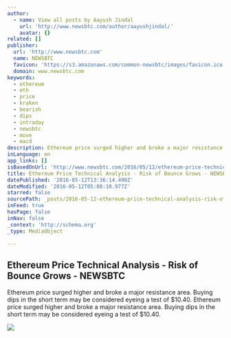 ```yaml
---
author:
  - name: View all posts by Aayush Jindal
    url: 'http://www.newsbtc.com/author/aayushjindal/'
    avatar: {}
related: []
publisher:
  url: 'http://www.newsbtc.com'
  name: NEWSBTC
  favicon: 'https://s3.amazonaws.com/common-newsbtc/images/favicon.ico'
  domain: www.newsbtc.com
keywords:
  - ethereum
  - eth
  - price
  - kraken
  - bearish
  - dips
  - intraday
  - newsbtc
  - move
  - macd
description: Ethereum price surged higher and broke a major resistance area. Buying dips in the short term may be considered eyeing a test of $10.40. Ethereum price surged higher and broke a major resistance area. Buying dips in the short term may be considered eyeing a test of $10.40.
inLanguage: en
app_links: []
isBasedOnUrl: 'http://www.newsbtc.com/2016/05/12/ethereum-price-technical-analysis-risk-bounce-grows/'
title: Ethereum Price Technical Analysis - Risk of Bounce Grows - NEWSBTC
datePublished: '2016-05-12T13:36:14.490Z'
dateModified: '2016-05-12T05:08:10.977Z'
starred: false
sourcePath: _posts/2016-05-12-ethereum-price-technical-analysis-risk-of-bounce-grows-n.md
inFeed: true
hasPage: false
inNav: false
_context: 'http://schema.org'
_type: MediaObject

---
```

<article style=""><h1>Ethereum Price Technical Analysis - Risk of Bounce Grows - NEWSBTC</h1><p>Ethereum price surged higher and broke a major resistance area. Buying dips in the short term may be considered eyeing a test of $10.40. Ethereum price surged higher and broke a major resistance area. Buying dips in the short term may be considered eyeing a test of $10.40.</p><img src="http://s3.amazonaws.com/main-newsbtc-images/2016/05/12043549/Ethereum-Price-Technical-Analysis-%E2%80%93-Risk-of-Bounce-Grows.jpg" /></article>